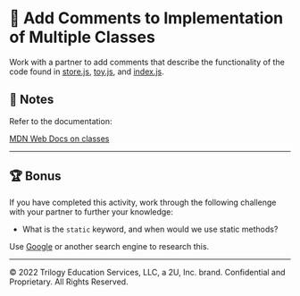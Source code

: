 # 📐 Add Comments to Implementation of Multiple Classes

Work with a partner to add comments that describe the functionality of the code found in [store.js](./Unsolved/store.js), [toy.js](./Unsolved/toy.js), and [index.js](./Unsolved/index.js).

## 📝 Notes

Refer to the documentation:

[MDN Web Docs on classes](https://developer.mozilla.org/en-US/docs/Web/JavaScript/Reference/Classes)

---

## 🏆 Bonus

If you have completed this activity, work through the following challenge with your partner to further your knowledge:

* What is the `static` keyword, and when would we use static methods?

Use [Google](https://www.google.com) or another search engine to research this.

---
© 2022 Trilogy Education Services, LLC, a 2U, Inc. brand. Confidential and Proprietary. All Rights Reserved.
